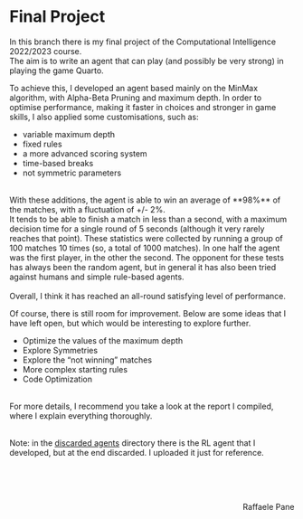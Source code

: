 # Final Project
In this branch there is my final project of the Computational Intelligence 2022/2023 course.<br>
The aim is to write an agent that can play (and possibly be very strong) in playing the game Quarto.

To achieve this, I developed an agent based mainly on the MinMax algorithm, with Alpha-Beta Pruning and maximum depth.
In order to optimise performance, making it faster in choices and stronger in game skills, I also applied some customisations, such as:
- variable maximum depth
- fixed rules
- a more advanced scoring system
- time-based breaks
- not symmetric parameters 

<br>
With these additions, the agent is able to win an average of **98%** of the matches, with a fluctuation of +/- 2%. <br>
It tends to be able to finish a match in less than a second, with a maximum decision time for a single round of 5 seconds (although it very rarely reaches that point).
These statistics were collected by running a group of 100 matches 10 times (so, a total of 1000 matches). In one half the agent was the first player, in the other the second. The opponent for these tests has always been the random agent, but in general it has also been tried against humans and simple rule-based agents.<br>

<br> 
Overall, I think it has reached an all-round satisfying level of performance.
<br>

Of course, there is still room for improvement. Below are some ideas that I have left open, but which would be interesting to explore further.
-	Optimize the values of the maximum depth
-	Explore Symmetries
-	Explore the “not winning” matches
-	More complex starting rules
-	Code Optimization

<br>
For more details, I recommend you take a look at the report I compiled, where I explain everything thoroughly. <br><br>

Note: in the [discarded agents](https://github.com/bred91/Computational_Intelligence_2022-2023/tree/main/Quarto/discarded%20agents) directory there is the RL agent that I developed, but at the end discarded. I uploaded it just for reference.

<br><br><br>
<div dir="rtl"> Raffaele Pane </div>
